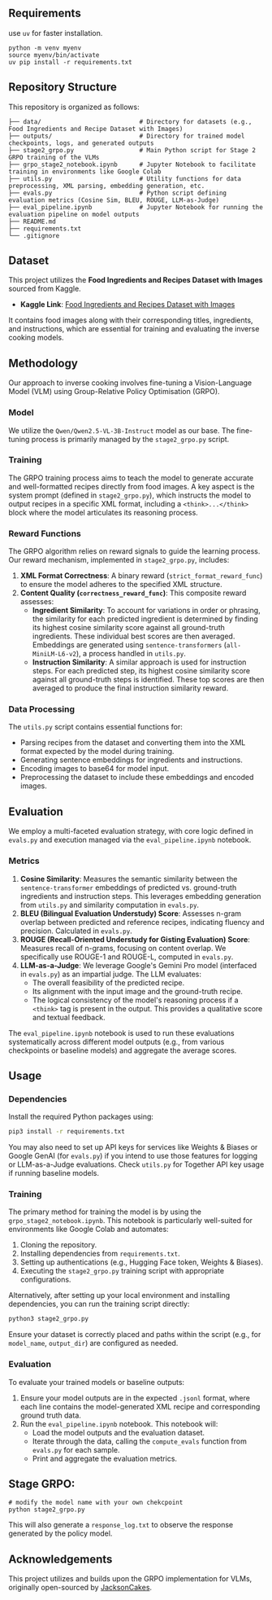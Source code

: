 ## Requirements
use `uv` for faster installation.
```
python -m venv myenv
source myenv/bin/activate
uv pip install -r requirements.txt
```

## Repository Structure

This repository is organized as follows:

```
├── data/                           # Directory for datasets (e.g., Food Ingredients and Recipe Dataset with Images)
├── outputs/                        # Directory for trained model checkpoints, logs, and generated outputs
├── stage2_grpo.py                  # Main Python script for Stage 2 GRPO training of the VLMs
├── grpo_stage2_notebook.ipynb      # Jupyter Notebook to facilitate training in environments like Google Colab
├── utils.py                        # Utility functions for data preprocessing, XML parsing, embedding generation, etc.
├── evals.py                        # Python script defining evaluation metrics (Cosine Sim, BLEU, ROUGE, LLM-as-Judge)
├── eval_pipeline.ipynb             # Jupyter Notebook for running the evaluation pipeline on model outputs
├── README.md                       
├── requirements.txt                
└── .gitignore                      
```

## Dataset

This project utilizes the **Food Ingredients and Recipes Dataset with Images** sourced from Kaggle.

- **Kaggle Link**: [Food Ingredients and Recipes Dataset with Images](https://www.kaggle.com/datasets/pes12017000148/food-ingredients-and-recipe-dataset-with-images/data)

It contains food images along with their corresponding titles, ingredients, and instructions, which are essential for training and evaluating the inverse cooking models.

## Methodology

Our approach to inverse cooking involves fine-tuning a Vision-Language Model (VLM) using Group-Relative Policy Optimisation (GRPO).

### Model
We utilize the `Qwen/Qwen2.5-VL-3B-Instruct` model as our base. The fine-tuning process is primarily managed by the `stage2_grpo.py` script.

### Training
The GRPO training process aims to teach the model to generate accurate and well-formatted recipes directly from food images. A key aspect is the system prompt (defined in `stage2_grpo.py`), which instructs the model to output recipes in a specific XML format, including a `<think>...</think>` block where the model articulates its reasoning process.

### Reward Functions
The GRPO algorithm relies on reward signals to guide the learning process. Our reward mechanism, implemented in `stage2_grpo.py`, includes:
1.  **XML Format Correctness**: A binary reward (`strict_format_reward_func`) to ensure the model adheres to the specified XML structure.
2.  **Content Quality (`correctness_reward_func`)**: This composite reward assesses:
    *   **Ingredient Similarity**: To account for variations in order or phrasing, the similarity for each predicted ingredient is determined by finding its highest cosine similarity score against all ground-truth ingredients. These individual best scores are then averaged. Embeddings are generated using `sentence-transformers` (`all-MiniLM-L6-v2`), a process handled in `utils.py`.
    *   **Instruction Similarity**: A similar approach is used for instruction steps. For each predicted step, its highest cosine similarity score against all ground-truth steps is identified. These top scores are then averaged to produce the final instruction similarity reward.

### Data Processing
The `utils.py` script contains essential functions for:
*   Parsing recipes from the dataset and converting them into the XML format expected by the model during training.
*   Generating sentence embeddings for ingredients and instructions.
*   Encoding images to base64 for model input.
*   Preprocessing the dataset to include these embeddings and encoded images.

## Evaluation

We employ a multi-faceted evaluation strategy, with core logic defined in `evals.py` and execution managed via the `eval_pipeline.ipynb` notebook.

### Metrics
1.  **Cosine Similarity**: Measures the semantic similarity between the `sentence-transformer` embeddings of predicted vs. ground-truth ingredients and instruction steps. This leverages embedding generation from `utils.py` and similarity computation in `evals.py`.
2.  **BLEU (Bilingual Evaluation Understudy) Score**: Assesses n-gram overlap between predicted and reference recipes, indicating fluency and precision. Calculated in `evals.py`.
3.  **ROUGE (Recall-Oriented Understudy for Gisting Evaluation) Score**: Measures recall of n-grams, focusing on content overlap. We specifically use ROUGE-1 and ROUGE-L, computed in `evals.py`.
4.  **LLM-as-a-Judge**: We leverage Google's Gemini Pro model (interfaced in `evals.py`) as an impartial judge. The LLM evaluates:
    *   The overall feasibility of the predicted recipe.
    *   Its alignment with the input image and the ground-truth recipe.
    *   The logical consistency of the model's reasoning process if a `<think>` tag is present in the output.
    This provides a qualitative score and textual feedback.

The `eval_pipeline.ipynb` notebook is used to run these evaluations systematically across different model outputs (e.g., from various checkpoints or baseline models) and aggregate the average scores.

## Usage

### Dependencies
Install the required Python packages using:
```bash
pip3 install -r requirements.txt
```
You may also need to set up API keys for services like Weights & Biases or Google GenAI (for `evals.py`) if you intend to use those features for logging or LLM-as-a-Judge evaluations. Check `utils.py` for Together API key usage if running baseline models.

### Training
The primary method for training the model is by using the `grpo_stage2_notebook.ipynb`. This notebook is particularly well-suited for environments like Google Colab and automates:
1.  Cloning the repository.
2.  Installing dependencies from `requirements.txt`.
3.  Setting up authentications (e.g., Hugging Face token, Weights & Biases).
4.  Executing the `stage2_grpo.py` training script with appropriate configurations.

Alternatively, after setting up your local environment and installing dependencies, you can run the training script directly:
```bash
python3 stage2_grpo.py
```
Ensure your dataset is correctly placed and paths within the script (e.g., for `model_name`, `output_dir`) are configured as needed.

### Evaluation
To evaluate your trained models or baseline outputs:
1.  Ensure your model outputs are in the expected `.jsonl` format, where each line contains the model-generated XML recipe and corresponding ground truth data.
2.  Run the `eval_pipeline.ipynb` notebook. This notebook will:
    *   Load the model outputs and the evaluation dataset.
    *   Iterate through the data, calling the `compute_evals` function from `evals.py` for each sample.
    *   Print and aggregate the evaluation metrics.


## Stage GRPO:
```
# modify the model name with your own chekcpoint
python stage2_grpo.py
```
This will also generate a `response_log.txt` to observe the response generated by the policy model.

## Acknowledgements
This project utilizes and builds upon the GRPO implementation for VLMs, originally open-sourced by [JacksonCakes](https://github.com/JacksonCakes/vision-r1).